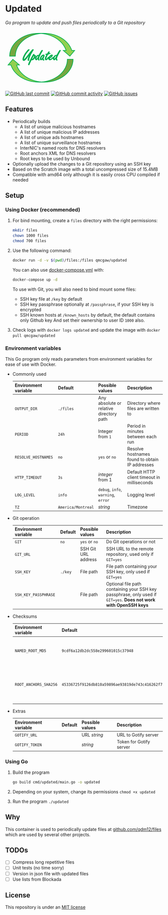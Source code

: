 # Updated

*Go program to update and push files periodically to a Git repository*

[![updated](https://github.com/qdm12/updated/raw/master/title.png)](https://hub.docker.com/r/qmcgaw/updated)

[![GitHub last commit](https://img.shields.io/github/last-commit/qdm12/updated.svg)](https://github.com/qdm12/updated/issues)
[![GitHub commit activity](https://img.shields.io/github/commit-activity/y/qdm12/updated.svg)](https://github.com/qdm12/updated/issues)
[![GitHub issues](https://img.shields.io/github/issues/qdm12/updated.svg)](https://github.com/qdm12/updated/issues)

## Features

- Periodically builds
    - A list of unique malicious hostnames
    - A list of unique malicious IP addresses
    - A list of unique ads hostnames
    - A list of unique surveillance hostnames
    - InterNIC's named roots for DNS resolvers
    - Root anchors XML for DNS resolvers
    - Root keys to be used by Unbound
- Optionally upload the changes to a Git repository using an SSH key
- Based on the Scratch image with a total uncompressed size of 15.4MB
- Compatible with amd64 only although it is easily cross CPU compiled if needed

## Setup

### Using Docker (recommended)

1. For bind mounting, create a `files` directory with the right permissions:

    ```sh
    mkdir files
    chown 1000 files
    chmod 700 files
    ```

1. Use the following command:

    ```sh
    docker run -d -v $(pwd)/files:/files qmcgaw/updated
    ```

    You can also use [docker-compose.yml](https://github.com/qdm12/updated/blob/master/docker-compose.yml) with:

    ```sh
    docker-compose up -d
    ```

    To use with Git, you will also need to bind mount some files:
    - SSH key file at `/key` by default
    - SSH key passphrase optionally at `/passphrase`, if your SSH key is encrypted
    - SSH known hosts at `/known_hosts` by default, the default contains only Github key
    And set their ownership to user ID `1000` also.

1. Check logs with `docker logs updated` and update the image with `docker pull qmcgaw/updated`

### Environment variables

This Go program only reads parameters from environment variables for ease of use with Docker.

- Commonly used

    | Environment variable | Default | Possible values | Description |
    | --- | --- | --- | --- |
    | `OUTPUT_DIR` | `./files` | Any absolute or relative directory path | Directory where files are written to |
    | `PERIOD` | `24h` | Integer from `1` | Period in minutes between each run |
    | `RESOLVE_HOSTNAMES` | `no` | `yes` or `no` | Resolve hostnames found to obtain IP addresses |
    | `HTTP_TIMEOUT` | `3s` | *integer* from 1 | Default HTTP client timeout in milliseconds |
    | `LOG_LEVEL` | `info` | `debug`, `info`, `warning`, `error` | Logging level |
    | `TZ` | `America/Montreal` | *string* | Timezone |

- Git operation

    | Environment variable | Default | Possible values | Description |
    | --- | --- | --- | --- |
    | `GIT` | `no` | `yes` or `no` | Do Git operations or not |
    | `GIT_URL` | | SSH Git URL address | SSH URL to the remote repository, used only if `GIT=yes` |
    | `SSH_KEY` | `./key` | File path | File path containing your SSH key, only used if `GIT=yes` |
    | `SSH_KEY_PASSPHRASE` | | File path | Optional file path containing your SSH key passphrase, only used if `GIT=yes`. **Does not work with OpenSSH keys** |

- Checksums

    | Environment variable | Default | Possible values | Description |
    | --- | --- | --- | --- |
    | `NAMED_ROOT_MD5` | `9cdf6a12db2dc558e299601015c37948` | MD5 hexadecimal sum or `""` | Named root MD5 sum. Disables checking if empty |
    | `ROOT_ANCHORS_SHA256` | `45336725f9126db810a59896ae93819de743c416262f79c4444042c92e520770` | SHA256 hexadecimal sum or `""` | Root anchors SHA256 sum. Disables checking if empty |

- Extras

    | Environment variable | Default | Possible values | Description |
    | --- | --- | --- | --- |
    | `GOTIFY_URL` | | URL *string* | URL to Gotify server |
    | `GOTIFY_TOKEN` | | *string* | Token for Gotify server |

### Using Go

1. Build the program

    ```sh
    go build cmd/updated/main.go -o updated
    ```

1. Depending on your system, change its permissions `chmod +x updated`
1. Run the program `./updated`

## Why

This container is used to periodically update files at [github.com/qdm12/files](https://github.com/qdm12/files) which are used by several other projects.

## TODOs

- [ ] Compress long repetitive files
- [ ] Unit tests (no time sorry)
- [ ] Version in json file with updated files
- [ ] Use lists from Blockada

## License

This repository is under an [MIT license](https://github.com/qdm12/updated/master/license)
